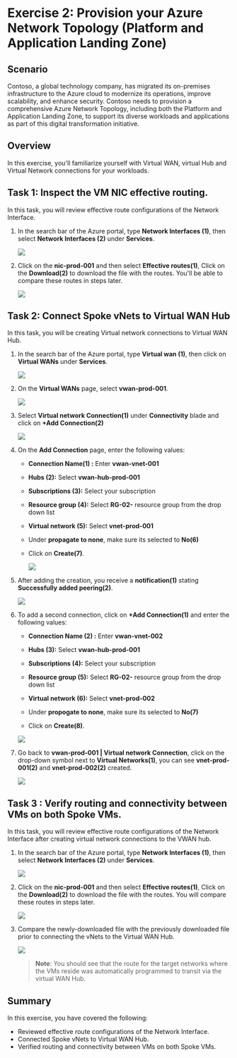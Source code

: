 # Exercise 2: Provision your Azure Network Topology (Platform and Application Landing Zone)

## Scenario 

Contoso, a global technology company, has migrated its on-premises infrastructure to the Azure cloud to modernize its operations, improve scalability, and enhance security. Contoso needs to provision a comprehensive Azure Network Topology, including both the Platform and Application Landing Zone, to support its diverse workloads and applications as part of this digital transformation initiative.

## Overview

In this exercise, you'll familiarize yourself with Virtual WAN, virtual Hub and Virtual Network connections for your workloads.

## Task 1: Inspect the VM NIC effective routing. 

In this task, you will review effective route configurations of the Network Interface.

1. In the search bar of the Azure portal, type **Network Interfaces (1)**, then select **Network Interfaces (2)** under **Services**.

     ![](./Media/05.png)
     
1. Click on the **nic-prod-001** and then select **Effective routes(1)**, Click on the **Download(2)** to download the file with the routes. You'll be able to compare these routes in steps later.

    ![](./Media/06.png)
 
## Task 2: Connect Spoke vNets to Virtual WAN Hub

In this task, you will be creating Virtual network connections to Virtual WAN Hub.

1. In the search bar of the Azure portal, type **Virtual wan (1)**, then click on **Virtual WANs** under **Services**.

      ![](./Media/07.png) 

11. On the **Virtual WANs** page, select **vwan-prod-001**.

      ![](./Media/08.png)

13. Select **Virtual network Connection(1)** under **Connectivity** blade and click on **+Add Connection(2)**

      ![](./Media/09.png)

14. On the **Add Connection** page, enter the following values:

    - **Connection Name(1) :** Enter **vwan-vnet-001**

    - **Hubs (2):** Select **vwan-hub-prod-001**

    - **Subscriptions (3):** Select your subscription
    
    - **Resource group (4):** Select **RG-02-<inject key="DeploymentID" enableCopy="false"/>** resource group from the drop down list

    - **Virtual network (5):** Select **vnet-prod-001**
    - Under **propagate to none**, make sure its selected to **No(6)**
    - Click on **Create(7)**.

        ![](./Media/10.png)

15. After adding the creation, you receive a **notification(1)** stating **Successfully added peering(2)**.

    ![](../media/30.png)

16. To add a second connection, click on **+Add Connection(1)** and enter the following values:

     - **Connection Name (2) :** Enter **vwan-vnet-002**

     - **Hubs (3):** Select **vwan-hub-prod-001**

     - **Subscriptions (4):** Select your subscription
    
     - **Resource group (5):** Select **RG-02-<inject key="DeploymentID" enableCopy="false"/>** resource group from the drop down list

     - **Virtual network (6):** Select **vnet-prod-002**
       
     - Under **propogate to none**, make sure its selected to **No(7)**
       
     - Click on **Create(8)**.
    
     ![](./Media/12.png)

17. Go back to **vwan-prod-001 | Virtual network Connection**, click on the drop-down symbol next to **Virtual Networks(1)**, you can see **vnet-prod-001(2)** and **vnet-prod-002(2)** created.

    ![](./Media/13.png)

## Task 3 : Verify routing and connectivity between VMs on both Spoke VMs.

In this task, you will review effective route configurations of the Network Interface after creating virtual network connections to the VWAN hub.

1. In the search bar of the Azure portal, type **Network Interfaces (1)**, then select **Network Interfaces (2)** under **Services**.

     ![](./Media/05.png)
     
1. Click on the **nic-prod-001** and then select **Effective routes(1)**, Click on the **Download(2)** to download the file with the routes. You will compare these routes in steps later.

     ![](./Media/14.png)

1. Compare the newly-downloaded file with the previously downloaded file prior to connecting the vNets to the Virtual WAN Hub. 

     ![](./Media/15.png)


   >**Note**: You should see that the route for the target networks where the VMs reside was automatically programmed to transit via the virtual WAN Hub.

## Summary

In this exercise, you have covered the following:

- Reviewed effective route configurations of the Network Interface.
- Connected Spoke vNets to Virtual WAN Hub.
- Verified routing and connectivity between VMs on both Spoke VMs.

